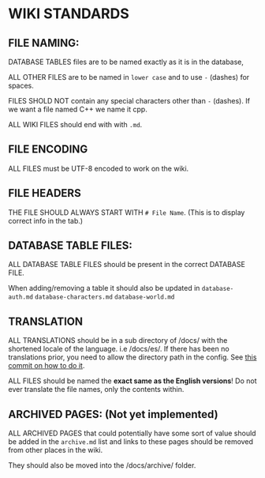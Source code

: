 # WIKI STANDARDS

## FILE NAMING:

DATABASE TABLES files are to be named exactly as it is in the database,

ALL OTHER FILES are to be named in `lower case` and to use `-` (dashes) for spaces.

FILES SHOLD NOT contain any special characters other than `-` (dashes). If we want a file named C++ we name it cpp.

ALL WIKI FILES should end with with `.md`.

## FILE ENCODING

ALL FILES must be UTF-8 encoded to work on the wiki.

## FILE HEADERS

THE FILE  SHOULD ALWAYS START WITH `# File Name`. (This is to display correct info in the tab.)

## DATABASE TABLE FILES:

ALL DATABASE TABLE FILES should be present in the correct DATABASE FILE.

When adding/removing a table it should also be updated in `database-auth.md` `database-characters.md` `database-world.md`

## TRANSLATION

ALL TRANSLATIONS should be in a sub directory of /docs/ with the shortened locale of the language. i.e /docs/es/. If there has been no translations prior, you need to allow the directory path in the config. See [this commit on how to do it](https://github.com/azerothcore/wiki/commit/8b897c3384298674e82108357ee5e655f788229f).

ALL FILES should be named the **exact same as the English versions**! Do not ever translate the file names, only the contents within.

## ARCHIVED PAGES: (Not yet implemented)

ALL ARCHIVED PAGES that could potentially have some sort of value should be added in the `archive.md` list and links to these pages should be removed from other places in the wiki.

They should also be moved into the /docs/archive/ folder.
